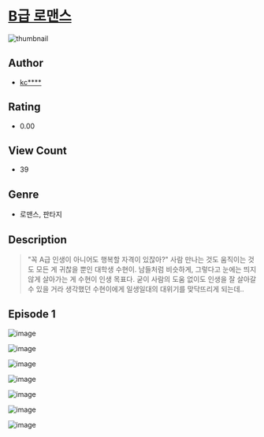 # [B급 로맨스](https://comic.naver.com/challenge/list?titleId=811347)
![thumbnail](https://image-comic.pstatic.net/user_contents_data/challenge_comic/2023/05/25/upload_7363441891988760161_480x623.jpeg)

## Author
- [kc****](https://comic.naver.com/artistTitle?id=367295)

## Rating
- 0.00

## View Count
- 39

## Genre
- 로맨스, 판타지

## Description
> "꼭 A급 인생이 아니어도 행복할 자격이 있잖아?" 사람 만나는 것도 움직이는 것도 모든 게 귀찮을 뿐인 대학생 수현이. 남들처럼 비슷하게, 그렇다고 눈에는 띄지 않게 살아가는 게 수현이 인생 목표다. 굳이 사람의 도움 없이도 인생을 잘 살아갈 수 있을 거라 생각했던 수현이에게 일생일대의 대위기를 맞닥뜨리게 되는데..


## Episode 1
![image](https://image-comic.pstatic.net/user_contents_data/challenge_comic/2023/05/25/367295/upload_3546077154719654502.jpeg)

![image](https://image-comic.pstatic.net/user_contents_data/challenge_comic/2023/05/25/367295/upload_3990861511225925942.jpeg)

![image](https://image-comic.pstatic.net/user_contents_data/challenge_comic/2023/05/25/367295/upload_3906090246233798452.jpeg)

![image](https://image-comic.pstatic.net/user_contents_data/challenge_comic/2023/05/25/367295/upload_3774688517836388451.jpeg)

![image](https://image-comic.pstatic.net/user_contents_data/challenge_comic/2023/05/25/367295/upload_3906653213467894324.jpeg)

![image](https://image-comic.pstatic.net/user_contents_data/challenge_comic/2023/05/25/367295/upload_3833519180313145957.jpeg)

![image](https://image-comic.pstatic.net/user_contents_data/challenge_comic/2023/05/25/367295/upload_4135205392683708981.jpeg)
